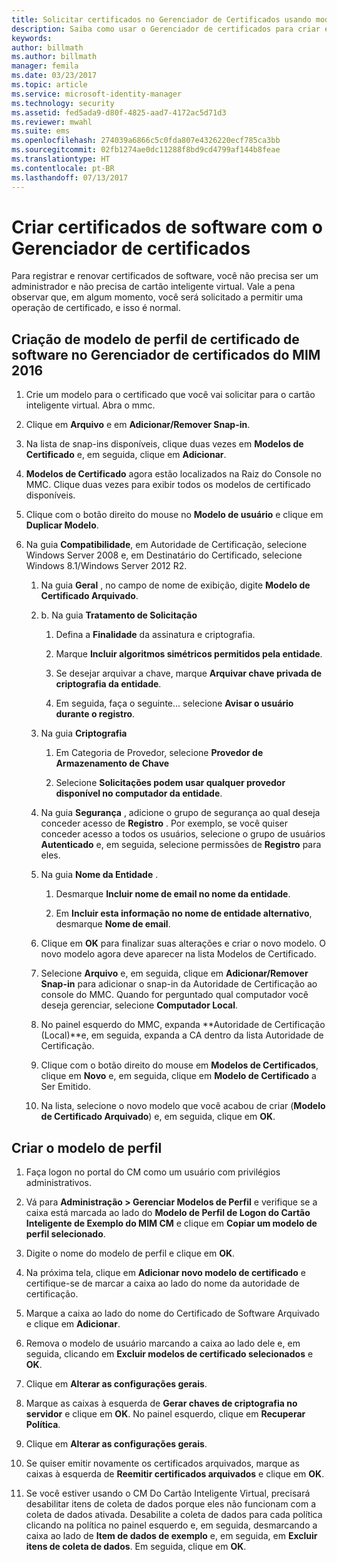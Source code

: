 ```yaml
---
title: Solicitar certificados no Gerenciador de Certificados usando modelos | Microsoft Docs
description: Saiba como usar o Gerenciador de certificados para criar e renovar certificados de software com os modelos de perfil.
keywords: 
author: billmath
ms.author: billmath
manager: femila
ms.date: 03/23/2017
ms.topic: article
ms.service: microsoft-identity-manager
ms.technology: security
ms.assetid: fed5ada9-d80f-4825-aad7-4172ac5d71d3
ms.reviewer: mwahl
ms.suite: ems
ms.openlocfilehash: 274039a6866c5c0fda807e4326220ecf785ca3bb
ms.sourcegitcommit: 02fb1274ae0dc11288f8bd9cd4799af144b8feae
ms.translationtype: HT
ms.contentlocale: pt-BR
ms.lasthandoff: 07/13/2017
---
```

# Criar certificados de software com o Gerenciador de certificados
<a id="create-software-certificates-with-certificate-manager" class="xliff"></a>
Para registrar e renovar certificados de software, você não precisa ser um administrador e não precisa de cartão inteligente virtual. Vale a pena observar que, em algum momento, você será solicitado a permitir uma operação de certificado, e isso é normal.

## Criação de modelo de perfil de certificado de software no Gerenciador de certificados do MIM 2016
<a id="create-a-software-certificate-profile-template-in-mim-2016-certificate-manager" class="xliff"></a>

1.  Crie um modelo para o certificado que você vai solicitar para o cartão inteligente virtual. Abra o mmc.

2.  Clique em **Arquivo** e em **Adicionar/Remover Snap-in**.

3.  Na lista de snap-ins disponíveis, clique duas vezes em **Modelos de Certificado** e, em seguida, clique em **Adicionar**.

4.  **Modelos de Certificado** agora estão localizados na Raiz do Console no MMC. Clique duas vezes para exibir todos os modelos de certificado disponíveis.

5.  Clique com o botão direito do mouse no **Modelo de usuário** e clique em **Duplicar Modelo**.

6.  Na guia **Compatibilidade**, em Autoridade de Certificação, selecione Windows Server 2008 e, em Destinatário do Certificado, selecione Windows 8.1/Windows Server 2012 R2.

    1.  Na guia **Geral** , no campo de nome de exibição, digite **Modelo de Certificado Arquivado**.

    2.  b.  Na guia **Tratamento de Solicitação**

        1.  Defina a **Finalidade** da assinatura e criptografia.

        2.  Marque **Incluir algoritmos simétricos permitidos pela entidade**.

        3.  Se desejar arquivar a chave, marque **Arquivar chave privada de criptografia da entidade**.

        4.  Em seguida, faça o seguinte... selecione **Avisar o usuário durante o registro**.

    3.  Na guia **Criptografia**

        1.  Em Categoria de Provedor, selecione **Provedor de Armazenamento de Chave**

        2.  Selecione **Solicitações podem usar qualquer provedor disponível no computador da entidade**.

    4.  Na guia **Segurança** , adicione o grupo de segurança ao qual deseja conceder acesso de **Registro** . Por exemplo, se você quiser conceder acesso a todos os usuários, selecione o grupo de usuários **Autenticado** e, em seguida, selecione permissões de **Registro** para eles.

    5.  Na guia **Nome da Entidade** .

        1.  Desmarque **Incluir nome de email no nome da entidade**.

        2.  Em **Incluir esta informação no nome de entidade alternativo**, desmarque **Nome de email**.

    6.  Clique em **OK** para finalizar suas alterações e criar o novo modelo. O novo modelo agora deve aparecer na lista Modelos de Certificado.

    7.  Selecione **Arquivo** e, em seguida, clique em **Adicionar/Remover Snap-in** para adicionar o snap-in da Autoridade de Certificação ao console do MMC. Quando for perguntado qual computador você deseja gerenciar, selecione **Computador Local**.

    8.  No painel esquerdo do MMC, expanda **Autoridade de Certificação (Local)**e, em seguida, expanda a CA dentro da lista Autoridade de Certificação.

    9. Clique com o botão direito do mouse em **Modelos de Certificados**, clique em **Novo** e, em seguida, clique em **Modelo de Certificado** a Ser Emitido.

    10. Na lista, selecione o novo modelo que você acabou de criar (**Modelo de Certificado Arquivado**) e, em seguida, clique em **OK**.

## Criar o modelo de perfil
<a id="create-the-profile-template" class="xliff"></a>

1.  Faça logon no portal do CM como um usuário com privilégios administrativos.

2.  Vá para **Administração &gt; Gerenciar Modelos de Perfil** e verifique se a caixa está marcada ao lado do **Modelo de Perfil de Logon do Cartão Inteligente de Exemplo do MIM CM** e clique em **Copiar um modelo de perfil selecionado**.

3.  Digite o nome do modelo de perfil e clique em **OK**.

4.  Na próxima tela, clique em **Adicionar novo modelo de certificado** e certifique-se de marcar a caixa ao lado do nome da autoridade de certificação.

5.  Marque a caixa ao lado do nome do Certificado de Software Arquivado e clique em **Adicionar**.

6.  Remova o modelo de usuário marcando a caixa ao lado dele e, em seguida, clicando em **Excluir modelos de certificado selecionados** e **OK**.

7.  Clique em **Alterar as configurações gerais**.

8.  Marque as caixas à esquerda de **Gerar chaves de criptografia no servidor** e clique em **OK**. No painel esquerdo, clique em **Recuperar Política**.

9. Clique em **Alterar as configurações gerais**.

10. Se quiser emitir novamente os certificados arquivados, marque as caixas à esquerda de **Reemitir certificados arquivados** e clique em **OK**.

11. Se você estiver usando o CM Do Cartão Inteligente Virtual, precisará desabilitar itens de coleta de dados porque eles não funcionam com a coleta de dados ativada. Desabilite a coleta de dados para cada política clicando na política no painel esquerdo e, em seguida, desmarcando a caixa ao lado de **Item de dados de exemplo** e, em seguida, em **Excluir itens de coleta de dados**. Em seguida, clique em **OK**.
